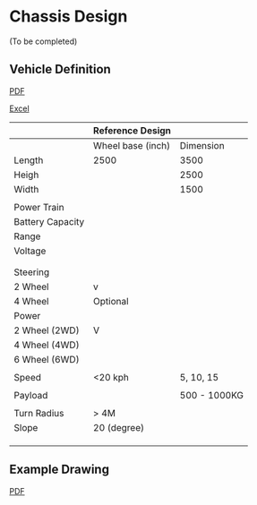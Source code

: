 # Chassis Design

(To be completed)

## Vehicle Definition
[PDF](ReferenceDrawingV2.pdf)

[Excel](AWFRefDesignWG_Chassis.xlsx)

|                  | Reference Design  |   |
| ---------------- | ----------------- |----- |
|                  | Wheel base (inch) | Dimension |
| Length           | 2500              | 3500 |
| Heigh            |                   | 2500 |
| Width            |                   | 1500 |
|                  |                   |  |
| Power Train      |                   |  |
| Battery Capacity |                   |  |
| Range            |                   |  |
| Voltage          |                   |  |
|                  |                   |  |
|                  |                   |  |
| Steering         |                   |  |
| 2 Wheel          | v                 |  |
| 4 Wheel          | Optional          |  |
| Power            |                   |  |
| 2 Wheel (2WD)    | V                 |  |
| 4 Wheel (4WD)    |                   |  |
| 6 Wheel (6WD)    |                   |  |
|                  |                   |  |
| Speed            | <20 kph           | 5, 10, 15 |
|                  |                   |  |
| Payload          |                   | 500 - 1000KG |
|                  |                   |  |
| Turn Radius      | \> 4M             |  |
| Slope            | 20 (degree)       |  |
|                  |                   |  |
|                  |                   |  |
|                  |                   |  |

## Example Drawing

[PDF](ReferenceDrawingV2.pdf)

